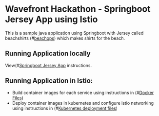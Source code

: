 # Wavefront Hackathon - Springboot Jersey App using Istio

This is a sample java application using Springboot with Jersey called beachshirts (#[beachops](https://medium.com/@matthewzeier/thoughts-from-an-operations-wrangler-how-we-use-alerts-to-monitor-wavefront-71329c5e57a8))
which makes shirts for the beach.

## Running Application locally

View(#[Springboot Jersey App](https://github.com/wavefrontHQ/hackathon/tree/master/3D-microservices-observability/springboot-jersey-app#wavefront-hackathon---springboot-jersey-app) instructions.

## Running Application in Istio:

  - Build container images for each service using instructions in (#[Docker Files](https://github.com/wavefrontHQ/hackathon/blob/akodali/sm/3D-microservices-observability/service-mesh/springboot-jersey-app/dockerFiles/README.md))
  - Deploy container images in kubernetes and configure istio networking using instructions in (#[Kubernetes deployment files](https://github.com/wavefrontHQ/hackathon/blob/akodali/sm/3D-microservices-observability/service-mesh/springboot-jersey-app/kubernetesFiles/README.md))
